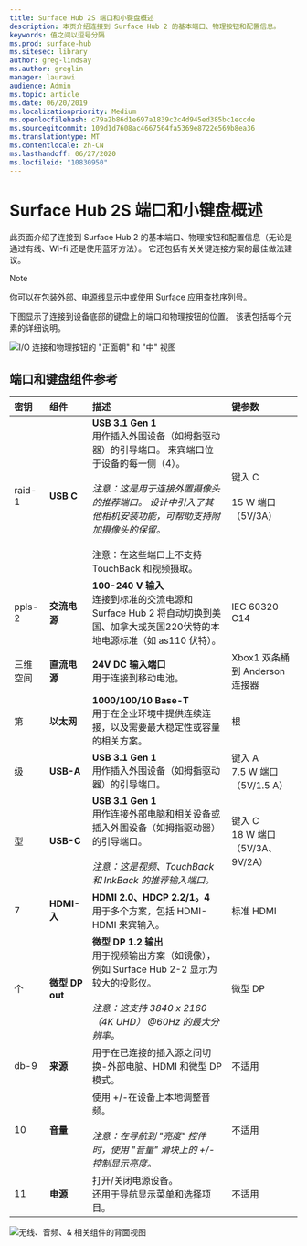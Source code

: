 ```yaml
---
title: Surface Hub 2S 端口和小键盘概述
description: 本页介绍连接到 Surface Hub 2 的基本端口、物理按钮和配置信息。
keywords: 值之间以逗号分隔
ms.prod: surface-hub
ms.sitesec: library
author: greg-lindsay
ms.author: greglin
manager: laurawi
audience: Admin
ms.topic: article
ms.date: 06/20/2019
ms.localizationpriority: Medium
ms.openlocfilehash: c79a2b86d1e697a1839c2c4d945ed385bc1eccde
ms.sourcegitcommit: 109d1d7608ac4667564fa5369e8722e569b8ea36
ms.translationtype: MT
ms.contentlocale: zh-CN
ms.lasthandoff: 06/27/2020
ms.locfileid: "10830950"
---
```

# Surface Hub 2S 端口和小键盘概述

此页面介绍了连接到 Surface Hub 2 的基本端口、物理按钮和配置信息（无论是通过有线、Wi-fi 还是使用蓝牙方法）。 它还包括有关关键连接方案的最佳做法建议。

> [!NOTE]
> 你可以在包装外部、电源线显示中或使用 Surface 应用查找序列号。 

下图显示了连接到设备底部的键盘上的端口和物理按钮的位置。 该表包括每个元素的详细说明。

 ![I/O 连接和物理按钮的 "正面朝" 和 "中" 视图](images/hub2s-schematic.png)

## 端口和键盘组件参考

|**密钥**|**组件**|**描述**|**键参数**|
|:--- |:--------- |:----------- |:-------------- |
| raid-1 | **USB C** | **USB 3.1 Gen 1** <br> 用作插入外围设备（如拇指驱动器）的引导端口。 来宾端口位于设备的每一侧（4）。<br> <br> *注意：这是用于连接外置摄像头的推荐端口。 设计中引入了其他相机安装功能，可帮助支持附加摄像头的保留。*<br> <br> 注意：在这些端口上不支持 TouchBack 和视频摄取。 | 键入 C <br> <br> 15 W 端口（5V/3A）       |
| ppls-2 | **交流电源** | **100-240 V 输入** <br> 连接到标准的交流电源和 Surface Hub 2 将自动切换到美国、加拿大或英国220伏特的本地电源标准（如 as110 伏特）。 | IEC 60320 C14 |
| 三维空间 | **直流电源** | **24V DC 输入端口** <br> 用于连接到移动电池。 | Xbox1 双条桶到 Anderson 连接器 |
| 第 | **以太网** | **1000/100/10 Base-T** <br> 用于在企业环境中提供连续连接，以及需要最大稳定性或容量的相关方案。 | 根 |
| 级 | **USB-A** | **USB 3.1 Gen 1** <br> 用作插入外围设备（如拇指驱动器）的引导端口。 | 键入 A<br>7.5 W 端口（5V/1.5 A） |
| 型 | **USB-C** | **USB 3.1 Gen 1** <br> 用作连接外部电脑和相关设备或插入外围设备（如拇指驱动器）的引导端口。<br> <br> *注意：这是视频、TouchBack 和 InkBack 的推荐输入端口。* | 键入 C <br> 18 W 端口（5V/3A、9V/2A） |
| 7 | **HDMI-入** | **HDMI 2.0、HDCP 2.2/1。4** <br> 用于多个方案，包括 HDMI-HDMI 来宾输入。 | 标准 HDMI |
| 个 | **微型 DP out** | **微型 DP 1.2 输出** <br> 用于视频输出方案（如镜像），例如 Surface Hub 2-2 显示为较大的投影仪。<br> <br> *注意：这支持 3840 x 2160 （4K UHD） @60Hz 的最大分辨率。* | 微型 DP |
| db-9 | **来源**  | 用于在已连接的插入源之间切换-外部电脑、HDMI 和微型 DP 模式。 | 不适用 |
| 10 | **音量** | 使用 +/-在设备上本地调整音频。 <br> <br> *注意：在导航到 "亮度" 控件时，使用 "音量" 滑块上的 +/-控制显示亮度。* | 不适用 |
| 11 | **电源** | 打开/关闭电源设备。 <br> 还用于导航显示菜单和选择项目。 | 不适用 |

 ![无线、音频、& 相关组件的背面视图](images/hub2s-rear.png)
